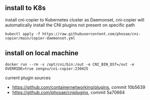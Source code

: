 ## install to K8s

install cni-copier to Kubernetes cluster as Daemonset, cni-copier will automatically install the CNI plugins not present on specific path

```
kubectl apply -f https://raw.githubusercontent.com/phosae/cni-copier/main/copier-daemonset.yml
```

## install on local machine

```
docker run --rm -v /opt/cni/bin:/out -e CNI_BIN_DST=/out -e OVERRIDE=true zengxu/cni-copier:230425
```

current plugin sources
- https://github.com/containernetworking/plugins, commit 10b5639
- https://github.com/phosae/cniplugins, commit 5a70664
